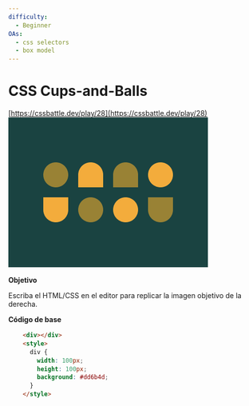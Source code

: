 ```yaml
---
difficulty:
  - Beginner
OAs:
  - css selectors
  - box model
---
```


# CSS Cups-and-Balls

[https://cssbattle.dev/play/28](https://cssbattle.dev/play/28)
![CSS cups and balls](css-cups-and-balls.png)

__Objetivo__

Escriba el HTML/CSS en el editor para replicar la imagen objetivo de la derecha.

__Código de base__

```html
    <div></div>
    <style>
      div {
        width: 100px;
        height: 100px;
        background: #dd6b4d;
      }
    </style>
```
